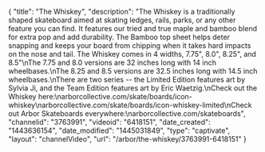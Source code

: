{
    "title": "The Whiskey",
    "description": "The Whiskey is a traditionally shaped skateboard aimed at skating ledges, rails, parks, or any other feature you can find. It features our tried and true maple and bamboo blend for extra pop and add durability. The Bamboo top sheet helps deter snapping and keeps your board from chipping when it takes hard impacts on the nose and tail. The Whiskey comes in 4 widths, 7.75\", 8.0\", 8.25\", and 8.5\"\nThe 7.75 and 8.0 versions are 32 inches long with 14 inch wheelbases.\nThe 8.25 and 8.5 versions are 32.5 inches long with 14.5 inch wheelbases.\nThere are two series -- the Limited Edition features art by Sylvia Ji, and the Team Edition features art by Eric Waetzig.\nCheck out the Whiskey here:\narborcollective.com\/skate\/boards\/icon-whiskey\narborcollective.com\/skate\/boards\/icon-whiskey-limited\nCheck out Arbor Skateboards everywhere:\narborcollective.com\/skateboards",
    "channelid": "3763991",
    "videoid": "6418151",
    "date_created": "1443636154",
    "date_modified": "1445031849",
    "type": "captivate",
    "layout": "channelVideo",
    "url": "\/arbor\/the-whiskey\/3763991-6418151"
}